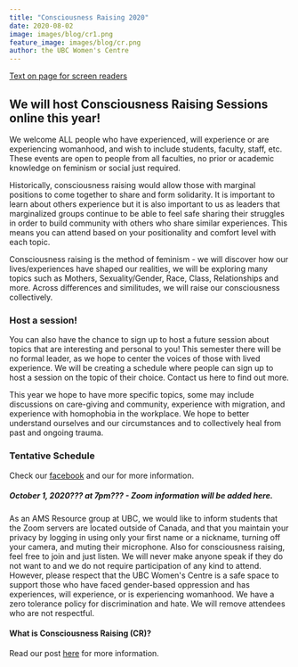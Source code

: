 ```yaml
---
title: "Consciousness Raising 2020"
date: 2020-08-02
image: images/blog/cr1.png
feature_image: images/blog/cr.png
author: the UBC Women's Centre
---
```


[Text on page for screen readers](/accessiblecr2020.txt)

## We will host Consciousness Raising Sessions online this year! 

We welcome ALL people who have experienced, will experience or are experiencing womanhood, and wish to include students, faculty, staff, etc. These events are open to people from all faculties, no prior or academic knowledge on feminism or social just required.

Historically, consciousness raising would allow those with marginal positions to come together to share and form solidarity. It is important to learn about others experience but it is also important to us as leaders that marginalized groups continue to be able to feel safe sharing their struggles in order to build community with others who share similar experiences. This means you can attend based on your positionality and comfort level with each topic.

Consciousness raising is the method of feminism - we will discover how our lives/experiences have shaped our realities, we will be exploring many topics such as Mothers, Sexuality/Gender, Race, Class, Relationships and more. Across differences and similitudes, we will raise our consciousness collectively. 

### Host a session!

You can also have the chance to sign up to host a future session about topics that are interesting and personal to you! This semester there will be no formal leader, as we hope to center the voices of those with lived experience. We will be creating a schedule where people can sign up to host a session on the topic of their choice. Contact us here to find out more.

This year we hope to have more specific topics, some may include discussions on care-giving and community, experience with migration, and experience with homophobia in the workplace. We hope to better understand ourselves and our circumstances and to collectively heal from past and ongoing trauma. 

### Tentative Schedule
Check our [facebook](http://facebook.com/ubcwomenscentre) and our for more information. 

##### October 1, 2020??? at 7pm??? - Zoom information will be added here. 

As an AMS Resource group at UBC, we would like to inform students that the Zoom servers are located outside of Canada, and that you maintain your privacy by logging in using only your first name or a nickname, turning off your camera, and muting their microphone. Also for consciousness raising, feel free to join and just listen. We will never make anyone speak if they do not want to and we do not require participation of any kind to attend. However, please respect that the UBC Women's Centre is a safe space to support those who have faced gender-based oppression and has experiences, will experience, or is experiencing womanhood. We have a zero tolerance policy for discrimination and hate. We will remove attendees who are not respectful.




#### What is Consciousness Raising (CR)?

Read our post [here](/portfolio/cr) for more information. 